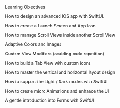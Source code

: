 Learning Objectives

How to design an advanced IOS app with SwiftUI.

How to create a Launch Screen and App Icon

How to manage Scroll Views inside another Scroll View

Adaptive Colors and Images

Custom View Modifiers (avoiding code repetition)

How to build a Tab View with custom icons

How to master the vertical and horizontal layout design

How to support the Light / Dark modes with SwiftUI

How to create micro Animations and enhance the UI

A gentle introduction into Forms with SwiftUI
